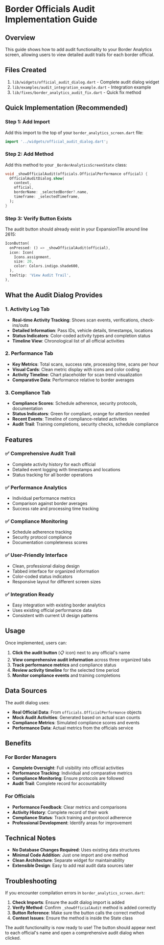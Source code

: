 # Border Officials Audit Implementation Guide

## Overview
This guide shows how to add audit functionality to your Border Analytics screen, allowing users to view detailed audit trails for each border official.

## Files Created
1. `lib/widgets/official_audit_dialog.dart` - Complete audit dialog widget
2. `lib/examples/audit_integration_example.dart` - Integration example
3. `lib/fixes/border_analytics_audit_fix.dart` - Quick fix method

## Quick Implementation (Recommended)

### Step 1: Add Import
Add this import to the top of your `border_analytics_screen.dart` file:

```dart
import '../widgets/official_audit_dialog.dart';
```

### Step 2: Add Method
Add this method to your `_BorderAnalyticsScreenState` class:

```dart
void _showOfficialAudit(officials.OfficialPerformance official) {
  OfficialAuditDialog.show(
    context,
    official,
    borderName: _selectedBorder?.name,
    timeframe: _selectedTimeframe,
  );
}
```

### Step 3: Verify Button Exists
The audit button should already exist in your ExpansionTile around line 2615:

```dart
IconButton(
  onPressed: () => _showOfficialAudit(official),
  icon: Icon(
    Icons.assignment,
    size: 20,
    color: Colors.indigo.shade600,
  ),
  tooltip: 'View Audit Trail',
),
```

## What the Audit Dialog Provides

### 1. Activity Log Tab
- **Real-time Activity Tracking**: Shows scan events, verifications, check-ins/outs
- **Detailed Information**: Pass IDs, vehicle details, timestamps, locations
- **Status Indicators**: Color-coded activity types and completion status
- **Timeline View**: Chronological list of all official activities

### 2. Performance Tab
- **Key Metrics**: Total scans, success rate, processing time, scans per hour
- **Visual Cards**: Clean metric display with icons and color coding
- **Activity Timeline**: Chart placeholder for scan trend visualization
- **Comparative Data**: Performance relative to border averages

### 3. Compliance Tab
- **Compliance Scores**: Schedule adherence, security protocols, documentation
- **Status Indicators**: Green for compliant, orange for attention needed
- **Recent Events**: Timeline of compliance-related activities
- **Audit Trail**: Training completions, security checks, schedule compliance

## Features

### ✅ **Comprehensive Audit Trail**
- Complete activity history for each official
- Detailed event logging with timestamps and locations
- Status tracking for all border operations

### ✅ **Performance Analytics**
- Individual performance metrics
- Comparison against border averages
- Success rate and processing time tracking

### ✅ **Compliance Monitoring**
- Schedule adherence tracking
- Security protocol compliance
- Documentation completeness scores

### ✅ **User-Friendly Interface**
- Clean, professional dialog design
- Tabbed interface for organized information
- Color-coded status indicators
- Responsive layout for different screen sizes

### ✅ **Integration Ready**
- Easy integration with existing border analytics
- Uses existing official performance data
- Consistent with current UI design patterns

## Usage

Once implemented, users can:

1. **Click the audit button** (📋 icon) next to any official's name
2. **View comprehensive audit information** across three organized tabs
3. **Track performance metrics** and compliance status
4. **Review activity timeline** for the selected time period
5. **Monitor compliance events** and training completions

## Data Sources

The audit dialog uses:
- **Real Official Data**: From `officials.OfficialPerformance` objects
- **Mock Audit Activities**: Generated based on actual scan counts
- **Compliance Metrics**: Simulated compliance scores and events
- **Performance Data**: Actual metrics from the officials service

## Benefits

### For Border Managers
- **Complete Oversight**: Full visibility into official activities
- **Performance Tracking**: Individual and comparative metrics
- **Compliance Monitoring**: Ensure protocols are followed
- **Audit Trail**: Complete record for accountability

### For Officials
- **Performance Feedback**: Clear metrics and comparisons
- **Activity History**: Complete record of their work
- **Compliance Status**: Track training and protocol adherence
- **Professional Development**: Identify areas for improvement

## Technical Notes

- **No Database Changes Required**: Uses existing data structures
- **Minimal Code Addition**: Just one import and one method
- **Clean Architecture**: Separate widget for maintainability
- **Extensible Design**: Easy to add real audit data sources later

## Troubleshooting

If you encounter compilation errors in `border_analytics_screen.dart`:

1. **Check Imports**: Ensure the audit dialog import is added
2. **Verify Method**: Confirm `_showOfficialAudit` method is added correctly
3. **Button Reference**: Make sure the button calls the correct method
4. **Context Issues**: Ensure the method is inside the State class

The audit functionality is now ready to use! The button should appear next to each official's name and open a comprehensive audit dialog when clicked.